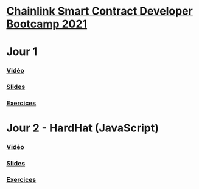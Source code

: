 # [Chainlink Smart Contract Developer Bootcamp 2021](https://chain.link/bootcamp/bootcamp-2021-on-demand)

# **Jour 1**
### [Vidéo](https://www.youtube.com/watch?v=sYaONqU--YI)
### [Slides](https://drive.google.com/file/d/1RvQshEpxlyiI9mEbowCtkqYgwGMgMA1o/view)
### [Exercices](https://docs.google.com/document/d/1pKt-KpOTlMNat1J0yEke7jKvtlG_6wHOKWihx2mYdFk/)

# **Jour 2 - HardHat (JavaScript)**
### [Vidéo](https://www.youtube.com/watch?v=klwKCOw2Zu8)
### [Slides](https://drive.google.com/file/d/1NGmQp7x3SfBRS507tNrmuFpgpR8g1Lug/view)
### [Exercices](https://docs.google.com/document/d/12_t49Ue6FPk09Dm8dpS41F1-ZHOJc-OJ5ejJ5-o4f90/edit)
